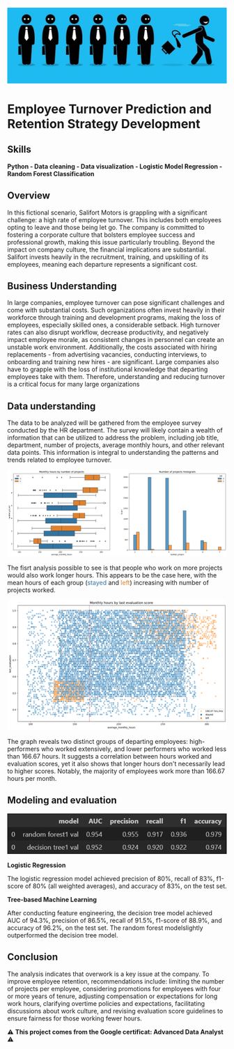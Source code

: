 ![Image de High Employee Turnover](Docs/High_employee_turnover.jpg)
# Employee Turnover Prediction and Retention Strategy Development

## Skills

**Python - Data cleaning - Data visualization - Logistic Model Regression - Random Forest Classification**

## Overview
In this fictional scenario, Salifort Motors is grappling with a significant challenge: a high rate of employee turnover. This includes both employees opting to leave and those being let go. The company is committed to fostering a corporate culture that bolsters employee success and professional growth, making this issue particularly troubling. Beyond the impact on company culture, the financial implications are substantial. Salifort invests heavily in the recruitment, training, and upskilling of its employees, meaning each departure represents a significant cost.

## Business Understanding
In large companies, employee turnover can pose significant challenges and come with substantial costs. Such organizations often invest heavily in their workforce through training and development programs, making the loss of employees, especially skilled ones, a considerable setback. High turnover rates can also disrupt workflow, decrease productivity, and negatively impact employee morale, as consistent changes in personnel can create an unstable work environment. Additionally, the costs associated with hiring replacements - from advertising vacancies, conducting interviews, to onboarding and training new hires - are significant. Large companies also have to grapple with the loss of institutional knowledge that departing employees take with them. Therefore, understanding and reducing turnover is a critical focus for many large organizations

## Data understanding
The data to be analyzed will be gathered from the employee survey conducted by the HR department. The survey will likely contain a wealth of information that can be utilized to address the problem, including job title, department, number of projects, average monthly hours, and other relevant data points. This information is integral to understanding the patterns and trends related to employee turnover.

![Image de High Employee Turnover](Docs/output2.png)

The fisrt analysis possible to see is that people who work on more projects would also work longer hours. 
This appears to be the case here, with the mean hours of each group (<span style="color: #3274a1;">stayed</span> and <span style="color: #e1812c;">left</span>) increasing with number of projects worked. 

![Image de High Employee Turnover](Docs/output.png)

The graph reveals two distinct groups of departing employees: high-performers who worked extensively, and lower performers who worked less than 166.67 hours. It suggests a correlation between hours worked and evaluation scores, yet it also shows that longer hours don't necessarily lead to higher scores. Notably, the majority of employees work more than 166.67 hours per month.

## Modeling and evaluation
![Alt text](Docs/image.png)

**Logistic Regression**

The logistic regression model achieved precision of 80%, recall of 83%, f1-score of 80% (all weighted averages), and accuracy of 83%, on the test set.

**Tree-based Machine Learning**

After conducting feature engineering, the decision tree model achieved AUC of 94.3%, precision of 86.5%, recall of 91.5%, f1-score of 88.9%, and accuracy of 96.2%, on the test set. The random forest modelslightly outperformed the decision tree model.

## Conclusion
The analysis indicates that overwork is a key issue at the company. To improve employee retention, recommendations include: limiting the number of projects per employee, considering promotions for employees with four or more years of tenure, adjusting compensation or expectations for long work hours, clarifying overtime policies and expectations, facilitating discussions about work culture, and revising evaluation score guidelines to ensure fairness for those working fewer hours.

⚠️ **This project comes from the Google certificat: Advanced Data Analyst** ⚠️
